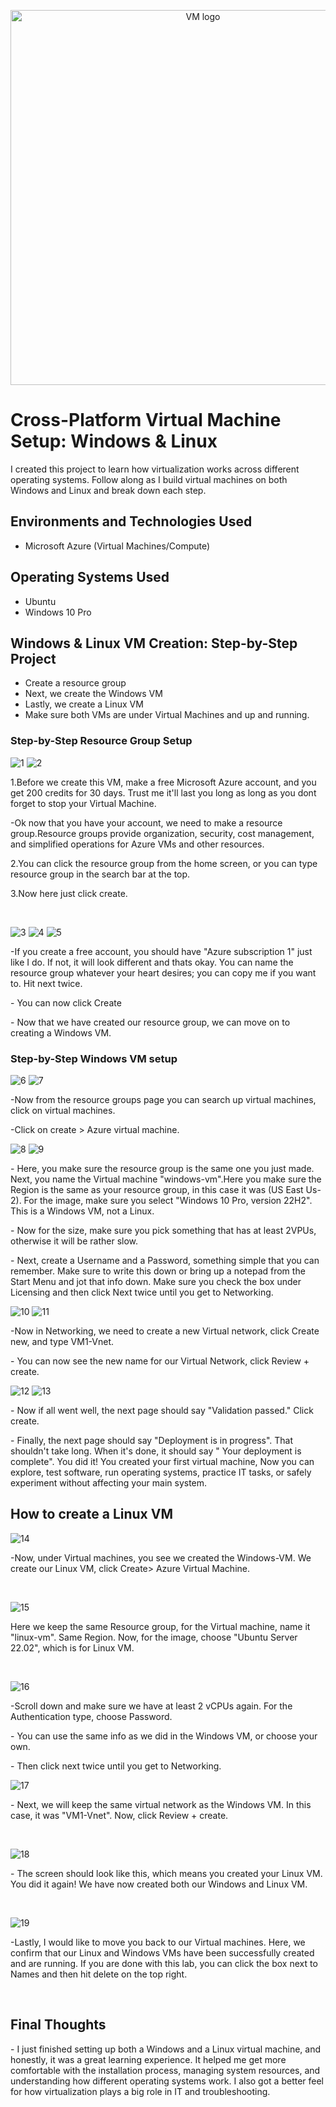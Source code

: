 <p align="center">

<img src=https://github.com/user-attachments/assets/ff86f30e-0fb6-4f2b-81c1-c3cd90c1ff76 alt="VM logo" width="600">
</p>

<h1>Cross-Platform Virtual Machine Setup: Windows & Linux</h1>
I created this project to learn how virtualization works across different operating systems. Follow along as I build virtual machines on both Windows and Linux and break down each step.<br />


<h2>Environments and Technologies Used</h2>

- Microsoft Azure (Virtual Machines/Compute)


<h2>Operating Systems Used </h2>

- Ubuntu
- Windows 10 Pro

<h2>Windows & Linux VM Creation: Step-by-Step Project</h2>

- Create a resource group
- Next, we create the Windows VM
- Lastly, we create a Linux VM
- Make sure both VMs are under Virtual Machines and up and running.

<h3>Step-by-Step Resource Group Setup</h3>

<p>

![1](https://github.com/user-attachments/assets/7ed7e175-cf03-47f4-9630-a46c1c941c9e)
![2](https://github.com/user-attachments/assets/8704c8ed-e944-4562-9cb6-5bd241d344c5)
</p>
<p>
1.Before we  create this VM, make a free Microsoft Azure account, and you get 200 credits for 30 days. Trust me it'll last you long as long as you dont forget to stop your Virtual Machine.
</p>
-Ok now that you have your account, we need to make a resource group.Resource groups provide organization, security, cost management, and simplified operations for Azure VMs and other resources.
</p>
2.You can click the resource group from the home screen, or you can type resource group in the search bar at the top.
</p>
3.Now here just click create.
</p>
<br />

![3](https://github.com/user-attachments/assets/fb503633-1013-4e62-bdc9-149d77242cf9)
![4](https://github.com/user-attachments/assets/18c4a8d0-5813-4fbb-8cdf-0719d0d56495)
![5](https://github.com/user-attachments/assets/8319b261-e39d-47f9-ac77-c89a3a48ed68)

</p>
-If you create a free account, you should have "Azure subscription 1" just like I do. If not, it will look different and thats okay. You can name the resource group whatever your heart desires; you can copy me if you want to. Hit next twice.
</p>
- You can now click Create
</p>
- Now that we have created our resource group, we can move on to creating a Windows VM.
<br />

<h3>Step-by-Step Windows VM setup</h3>

<p>

![6](https://github.com/user-attachments/assets/7b57014c-13f0-41e9-a44d-c2e4688f781b)
![7](https://github.com/user-attachments/assets/726337ec-b3bd-4a50-b641-4f008e0b6cab)
<p>
-Now from the resource groups page you can search up virtual machines, click on virtual machines.
</p>
-Click on create > Azure virtual machine.
<br />

<p>

![8](https://github.com/user-attachments/assets/8ecde3dc-2349-422c-9576-7cbd1d61a4fb)
![9](https://github.com/user-attachments/assets/947e190d-9345-4b8a-8f48-dccca99fa9d1)

</p>
<p>
- Here, you make sure the resource group is the same one you just made. Next, you name the Virtual machine "windows-vm".Here you make sure the Region is the same as your resource group, in this case it was (US East Us-2). For the image, make sure you select "Windows 10 Pro, version 22H2". This is a Windows VM, not a Linux.
</p>
- Now for the size, make sure you pick something that has at least 2VPUs, otherwise it will be rather slow.
</p>
- Next, create a Username and a Password, something simple that you can remember. Make sure to write this down or bring up a notepad from the Start Menu and jot that info down. Make sure you check the box under Licensing and then click Next twice until you get to Networking.
<br />

<p>

![10](https://github.com/user-attachments/assets/e6d429ac-036f-44eb-ab54-dc9df9ec5a4e)
![11](https://github.com/user-attachments/assets/d4429909-3a4d-4a24-9517-4bcf78e245bc)
</p>
<p>
-Now in Networking, we need to create a new Virtual network, click Create new, and type VM1-Vnet.
</p>
- You can now see the new name for our Virtual Network, click Review + create.
<br />

<p>

![12](https://github.com/user-attachments/assets/cbd92ebe-ed80-449b-b64a-919f9ae994dc)
![13](https://github.com/user-attachments/assets/404bffd6-02a1-4392-a9f9-0af281b643ed)
</p>
<p>
- Now if all went well, the next page should say "Validation passed." Click create.
</p>
- Finally, the next page should say "Deployment is in progress". That shouldn't take long. When it's done, it should say " Your deployment is complete". You did it! You created your first virtual machine, Now you can explore, test software, run operating systems, practice IT tasks, or safely experiment without affecting your main system.
<br />
<h2>How to create a Linux VM</h2>
<p>

![14](https://github.com/user-attachments/assets/4f859956-aa8c-4ab2-9635-8b886f23cfec)
</p>
<p>
-Now, under Virtual machines, you see we created the Windows-VM. We create our Linux VM, click Create> Azure Virtual Machine.
</p>
<br />

<p>

![15](https://github.com/user-attachments/assets/07025c52-4351-411c-9f15-84d6554b5c36)
</p>
<p>
Here we keep the same Resource group, for the Virtual machine, name it "linux-vm". Same Region. Now, for the image, choose  "Ubuntu Server 22.02", which is for Linux VM.
</p>
<br />

<p>
</p>

![16](https://github.com/user-attachments/assets/75f289bc-0fe2-4423-b06d-10c97713a5a2)
<p>
-Scroll down and make sure we have at least 2 vCPUs again. For the Authentication type, choose Password.
</p>
- You can use the same info as we did in the Windows VM, or choose your own.
</p>
- Then click next twice until you get to Networking. 
<br />

<p>

![17](https://github.com/user-attachments/assets/6e254f72-865c-4711-8374-4ca4cf7590fd)
</p>
<p>
- Next, we will keep the same virtual network as the Windows VM. In this case, it was "VM1-Vnet". Now, click Review + create.
</p>
<br />

<p>
  
![18](https://github.com/user-attachments/assets/99b74b49-4dbe-4883-ac7c-3478e6cade9b)
</p>
<p>
- The screen should look like this, which means you created your Linux VM. You did it again! We have now created both our Windows and Linux VM.
</p>
<br />

<p>

![19](https://github.com/user-attachments/assets/916186f1-51b5-4552-9f8a-050d94b9cd57)
</p>
<p>
-Lastly, I would like to move you back to our Virtual machines. Here, we confirm that our Linux and Windows VMs have been successfully created and are running. If you are done with this lab, you can click the box next to Names and then hit delete on the top right.
</p>
<br />

<h2>Final Thoughts</h2>
</p>
- I just finished setting up both a Windows and a Linux virtual machine, and honestly, it was a great learning experience. It helped me get more comfortable with the installation process, managing system resources, and understanding how different operating systems work. I also got a better feel for how virtualization plays a big role in IT and troubleshooting.<br />

